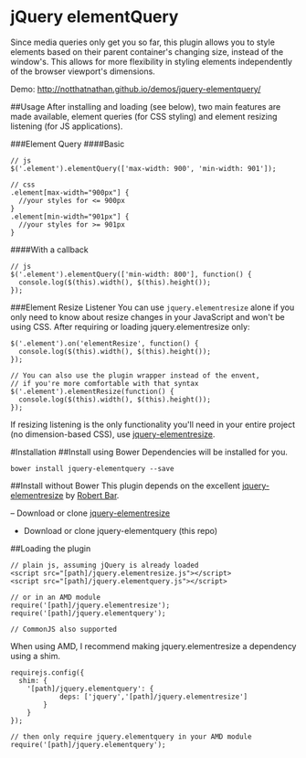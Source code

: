 # jQuery elementQuery
Since media queries only get you so far, this plugin allows you to style elements based on their parent container's changing size, instead of the window's. This allows for more flexibility in styling elements independently of the browser viewport's dimensions.

Demo: http://notthatnathan.github.io/demos/jquery-elementquery/

##Usage
After installing and loading (see below), two main features are made available, element queries (for CSS styling) and element resizing listening (for JS applications).

###Element Query
####Basic
```
// js
$('.element').elementQuery(['max-width: 900', 'min-width: 901']);

// css
.element[max-width="900px"] {
  //your styles for <= 900px
}
.element[min-width="901px"] {
  //your styles for >= 901px
}
```

####With a callback
```
// js
$('.element').elementQuery(['min-width: 800'], function() {
  console.log($(this).width(), $(this).height());
});
```

###Element Resize Listener
You can use `jquery.elementresize` alone if you only need to know about resize changes in your JavaScript and won't be using CSS. After requiring or loading jquery.elementresize only:
```
$('.element').on('elementResize', function() {
  console.log($(this).width(), $(this).height());
});

// You can also use the plugin wrapper instead of the envent,
// if you're more comfortable with that syntax
$('.element').elementResize(function() {
  console.log($(this).width(), $(this).height());
});
```

If resizing listening is the only functionality you'll need in your entire project (no dimension-based CSS), use [jquery-elementresize](https://github.com/rbtbar/jquery-elementresize).

#Installation
##Install using Bower
Dependencies will be installed for you.
```
bower install jquery-elementquery --save
```

##Install without Bower
This plugin depends on the excellent [jquery-elementresize](https://github.com/rbtbar/jquery-elementresize) by [Robert Bar](https://github.com/rbtbar).

– Download or clone [jquery-elementresize](https://github.com/rbtbar/jquery-elementresize)
- Download or clone jquery-elementquery (this repo)

##Loading the plugin
```
// plain js, assuming jQuery is already loaded
<script src="[path]/jquery.elementresize.js"></script>
<script src="[path]/jquery.elementquery.js"></script>

// or in an AMD module
require('[path]/jquery.elementresize');
require('[path]/jquery.elementquery');

// CommonJS also supported
```

When using AMD, I recommend making jquery.elementresize a dependency using a shim.
```
requirejs.config({
  shim: {
    '[path]/jquery.elementquery': {
			deps: ['jquery','[path]/jquery.elementresize']
		}
	}
});

// then only require jquery.elementquery in your AMD module
require('[path]/jquery.elementquery');
```
